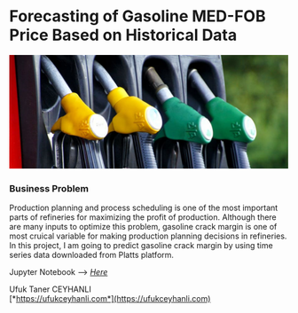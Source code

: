 # Forecasting of Gasoline MED-FOB Price Based on Historical Data

<p align="center">
  <img src="https://github.com/tanerceyhanli/Forecasting-of-Gasoline-MED-FOB-Price-Based-on-Historical-Data/blob/main/readme.png">
</p>

### Business Problem
Production planning and process scheduling is one of the most important parts of refineries for maximizing the profit of production. Although there are many inputs to optimize this problem, gasoline crack margin is one of most cruical variable for making production planning decisions in refineries. In this project, I am going to predict gasoline crack margin by using time series data downloaded from Platts platform.

Jupyter Notebook --> [*Here*](https://github.com/ufukceyhanli/Forecasting-of-Gasoline-MED-FOB-Price-Based-on-Historical-Data/blob/main/Forecasting-of-Gasoline-MED-FOB-Price-Based-on-Historical-Data.ipynb)

Ufuk Taner CEYHANLI <br>
[*https://ufukceyhanli.com*](https://ufukceyhanli.com)
